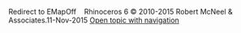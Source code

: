 ---
---

Redirect to EMapOff&#160;
&#160;
Rhinoceros 6 © 2010-2015 Robert McNeel &amp; Associates.11-Nov-2015
 [Open topic with navigation](emapoff.html) 

